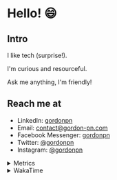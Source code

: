 # Hello! 😄

## Intro

I like tech (surprise!).

I'm curious and resourceful.

Ask me anything, I'm friendly!

## Reach me at

- LinkedIn: [gordonpn](https://www.linkedin.com/in/gordonpn/)
- Email: [contact@gordon-pn.com](mailto:contact@gordon-pn.com)
- Facebook Messenger: [gordonpn](https://www.messenger.com/t/Gordonpn)
- Twitter: [@gordonpn](https://twitter.com/Gordonpn)
- Instagram: [@gordonpn](https://www.instagram.com/gordonpn/)

<details>
  <summary>Metrics</summary>

  <img align="center" src="https://github.com/gordonpn/gordonpn/blob/master/github-metrics.svg" alt="GitHub Metrics">

</details>

<details>
  <summary>WakaTime</summary>

  <!--START_SECTION:waka-->
**I'm an Early 🐤** 

```text
🌞 Morning                2670 commits        ████░░░░░░░░░░░░░░░░░░░░░   17.89 % 
🌆 Daytime                5914 commits        ██████████░░░░░░░░░░░░░░░   39.64 % 
🌃 Evening                6145 commits        ██████████░░░░░░░░░░░░░░░   41.18 % 
🌙 Night                  192 commits         ░░░░░░░░░░░░░░░░░░░░░░░░░   01.29 % 
```
📅 **I'm Most Productive on Sunday** 

```text
Monday                   2176 commits        ████░░░░░░░░░░░░░░░░░░░░░   14.58 % 
Tuesday                  2163 commits        ████░░░░░░░░░░░░░░░░░░░░░   14.50 % 
Wednesday                2322 commits        ████░░░░░░░░░░░░░░░░░░░░░   15.56 % 
Thursday                 2251 commits        ████░░░░░░░░░░░░░░░░░░░░░   15.09 % 
Friday                   1423 commits        ██░░░░░░░░░░░░░░░░░░░░░░░   09.54 % 
Saturday                 1912 commits        ███░░░░░░░░░░░░░░░░░░░░░░   12.81 % 
Sunday                   2674 commits        ████░░░░░░░░░░░░░░░░░░░░░   17.92 % 
```


📊 **This Week I Spent My Time On** 

```text
💬 Programming Languages: 
Java                     13 hrs 47 mins      ██████████████████████░░░   88.80 % 
Brazil Dependency Config 28 mins             █░░░░░░░░░░░░░░░░░░░░░░░░   03.07 % 
JSON                     17 mins             ░░░░░░░░░░░░░░░░░░░░░░░░░   01.84 % 
Groovy                   13 mins             ░░░░░░░░░░░░░░░░░░░░░░░░░   01.48 % 
Ruby                     13 mins             ░░░░░░░░░░░░░░░░░░░░░░░░░   01.47 % 

🔥 Editors: 
IntelliJ                 15 hrs 32 mins      █████████████████████████   100.00 % 
```


 Last Updated on 18/06/2023 10:22:22 UTC
<!--END_SECTION:waka-->
</details>
